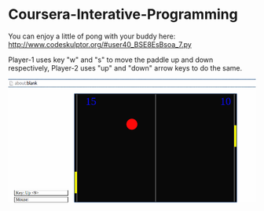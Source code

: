 # Coursera-Interative-Programming
You can enjoy a little of pong with your buddy here:
http://www.codeskulptor.org/#user40_BSE8EsBsoa_7.py

Player-1 uses key "w" and "s" to move the paddle up and down respectively, Player-2 uses "up" and "down" arrow keys to do the same.


![Pong Game](/pong.png)


